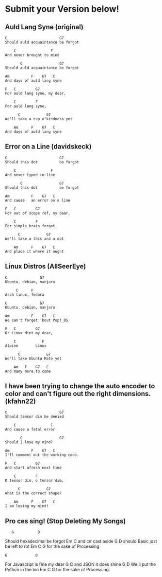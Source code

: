 # Submit your Version below!

## Auld Lang Syne (original)

```
C                        G7
Should auld acquaintance be forgot

    C                F
And never brought to mind

       C                 G7
Should auld acquaintance be forgot

Am          F    G7   C
And days of auld lang syne

F   C         G7
For auld lang syne, my dear,

    C         F
For auld lang syne,

      C            G7
We'll take a cup o'kindness yet

    Am      F    G7   C
And days of auld lang syne
```

## Error on a Line (davidskeck)

```
C                        G7
Should this dot          be forgot

    C                F
And never typed in-line

       C                 G7
Should this dot          be forgot

Am          F    G7   C
And cause   an error on a line

F   C         G7
For out of scope ref, my dear,

    C         F
For simple brain forgot,

      C            G7
We'll take a this and a dot

    Am      F    G7   C
And place it where it ought
```

## Linux Distros (AllSeerEye)

```
C               G7
Ubuntu, debian, manjaro

     C      F
Arch linux, fedora

C               G7
Ubuntu, debian, manjaro

Am          F    G7   C
We can't forget 'bout Pop!_OS

F   C         G7
Or Linux Mint my dear,

    C            F
Alpine        Linux

      C            G7
We'll take Ubuntu Mate yet

    Am   F    G7   C
And many more to come
```

## I have been trying to change the auto encoder to color and can't figure out the right dimensions. (kfahn22)

```
C                        G7
Should tensor dim be denied

    C                F
And cause a fatal error

       C                 G7
Should I lose my mind?

Am          F    G7   C
I'll comment out the working code.

F   C         G7
And start afresh next time

    C         F
O tensor dim, o tensor dim,

      C            G7
What is the correct shape?

    Am      F    G7   C
I am losing my mind!
```

## Pro ces sing! (Stop Deleting My Songs)
       G           D
Should hexadecimal be forgot
    Em        C
and c# cast aside
       G             D
should Basic just be left to rot
        Em      C     G
for the sake of Processing

    G             D
For Javascript is fine my dear
    G            C
and JSON it does shine
      G              D
We'll put the Python in the bin
        Em      C     G
for the sake of Processing.
